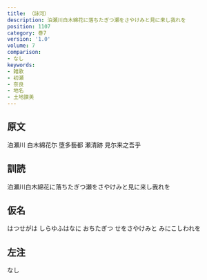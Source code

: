 ```yaml
---
title: （詠河）
description: 泊瀬川白木綿花に落ちたぎつ瀬をさやけみと見に来し我れを
position: 1107
category: 巻7
version: '1.0'
volume: 7
comparison:
- なし
keywords:
- 雑歌
- 初瀬
- 奈良
- 地名
- 土地讃美
---
```


## 原文

泊瀬川 白木綿花尓 堕多藝都 瀬清跡 見尓来之吾乎

## 訓読

泊瀬川白木綿花に落ちたぎつ瀬をさやけみと見に来し我れを

## 仮名

はつせがは しらゆふはなに おちたぎつ せをさやけみと みにこしわれを

## 左注

なし
